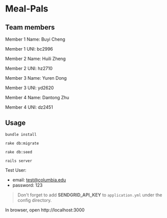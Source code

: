 # Meal-Pals

## Team members

Member 1 Name: Buyi Cheng

Member 1 UNI: bc2996

Member 2 Name: Huili Zheng

Member 2 UNI: hz2710

Member 3 Name: Yuren Dong

Member 3 UNI: yd2620

Member 4 Name: Dantong Zhu

Member 4 UNI: dz2451

## Usage
```shell
bundle install

rake db:migrate

rake db:seed

rails server
```

Test User:
- email: test@columbia.edu
- password: 123
> Don't forget to add **SENDGRID_API_KEY** to `application.yml` under the config directory.

In browser, open http://localhost:3000
